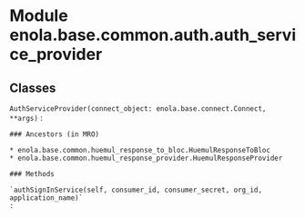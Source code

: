Module enola.base.common.auth.auth_service_provider
===================================================

Classes
-------

`AuthServiceProvider(connect_object: enola.base.connect.Connect, **args)`
:   

    ### Ancestors (in MRO)

    * enola.base.common.huemul_response_to_bloc.HuemulResponseToBloc
    * enola.base.common.huemul_response_provider.HuemulResponseProvider

    ### Methods

    `authSignInService(self, consumer_id, consumer_secret, org_id, application_name)`
    :